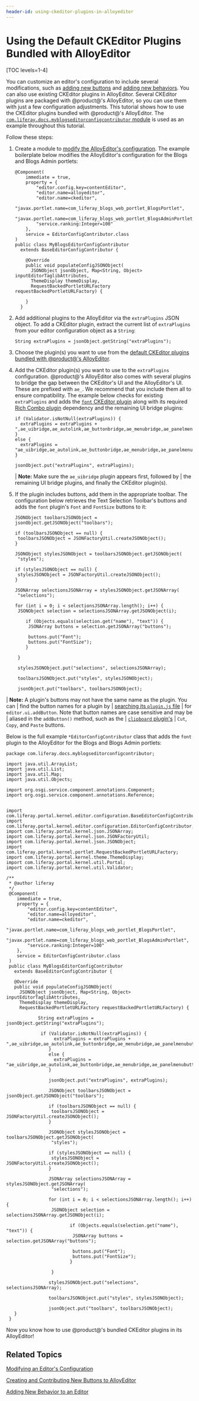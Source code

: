 ```yaml
---
header-id: using-ckeditor-plugins-in-alloyeditor
---
```


# Using the Default CKEditor Plugins Bundled with AlloyEditor

[TOC levels=1-4]

You can customize an editor's configuration to include several modifications, 
such as 
[adding new buttons](/docs/7-0/tutorials/-/knowledge_base/t/creating-and-contributing-new-buttons-to-alloyeditor) 
and 
[adding new behaviors](/docs/7-0/tutorials/-/knowledge_base/t/adding-new-behavior-to-an-editor).
You can also use existing CKEditor plugins in AlloyEditor. Several 
CKEditor plugins are packaged with @product@'s AlloyEditor, so you can use them 
with just a few configuration adjustments. This tutorial shows how to use the 
CKEditor plugins bundled with @product@'s AlloyEditor. The 
[`com.liferay.docs.myblogseditorconfigcontributor` module](https://github.com/liferay/liferay-docs/tree/7.0.x/develop/tutorials/code/my-blogs-editor-config-contributor) 
is used as an example throughout this tutorial. 

Follow these steps:

1.  Create a module to 
    [modify the AlloyEditor's configuration](/docs/7-0/tutorials/-/knowledge_base/t/modifying-an-editors-configuration). 
    The example boilerplate below modifies the AlloyEditor's configuration for 
    the Blogs and Blogs Admin portlets:

        @Component(
        	immediate = true,
        	property = {
        		"editor.config.key=contentEditor",
        		"editor.name=alloyeditor",
        		"editor.name=ckeditor",
        		"javax.portlet.name=com_liferay_blogs_web_portlet_BlogsPortlet",
        		"javax.portlet.name=com_liferay_blogs_web_portlet_BlogsAdminPortlet",
        		"service.ranking:Integer=100"
        	},
        	service = EditorConfigContributor.class
        )
        public class MyBlogsEditorConfigContributor
          extends BaseEditorConfigContributor {

            @Override
            public void populateConfigJSONObject(
              JSONObject jsonObject, Map<String, Object> inputEditorTaglibAttributes,
              ThemeDisplay themeDisplay,
              RequestBackedPortletURLFactory requestBackedPortletURLFactory) {
              
            }
          }

2.  Add additional plugins to the AlloyEditor via the `extraPlugins` JSON 
    object. To add a CKEditor plugin, extract the current list of 
    `extraPlugins` from your editor configuration object as a `String`:

        String extraPlugins = jsonObject.getString("extraPlugins");

3.  Choose the plugin(s) you want to use from the 
    [default CKEditor plugins bundled with @product@'s AlloyEditor](/docs/7-0/reference/-/knowledge_base/r/ckeditor-plugin-reference-guide).

4.  Add the CKEditor plugin(s) you want to use to the `extraPlugins` 
    configuration. @product@'s AlloyEditor also comes with several plugins to 
    bridge the gap between the CKEditor's UI and the AlloyEditor's UI. These are 
    prefixed with `ae_`. We recommend that you include them all to ensure 
    compatibility. The example below checks for existing `extraPlugins` and adds 
    the [`font` CKEditor plugin](https://ckeditor.com/cke4/addon/font)
    along with its required 
    [Rich Combo plugin](https://ckeditor.com/cke4/addon/richcombo) 
    dependency and the remaining UI bridge plugins:

        if (Validator.isNotNull(extraPlugins)) {
          extraPlugins = extraPlugins + ",ae_uibridge,ae_autolink,ae_buttonbridge,ae_menubridge,ae_panelmenubuttonbridge,ae_placeholder,ae_richcombobridge,font"; 
        }
        else {
          extraPlugins = "ae_uibridge,ae_autolink,ae_buttonbridge,ae_menubridge,ae_panelmenubuttonbridge,ae_placeholder,ae_richcombobridge,font";
        }
        
        jsonObject.put("extraPlugins", extraPlugins);

    | **Note:** Make sure the `ae_uibridge` plugin appears first, followed by
    | the remaining UI bridge plugins, and finally the CKEditor plugin(s).

5.  If the plugin includes buttons, add them in the appropriate toolbar. The
    configuration below retrieves the Text Selection Toolbar's buttons and adds
    the `font` plugin's `Font` and `FontSize` buttons to it: 

        JSONObject toolbarsJSONObject = jsonObject.getJSONObject("toolbars");

        if (toolbarsJSONObject == null) {
         toolbarsJSONObject = JSONFactoryUtil.createJSONObject();
        }

        JSONObject stylesJSONObject = toolbarsJSONObject.getJSONObject(
         "styles");

        if (stylesJSONObject == null) {
         stylesJSONObject = JSONFactoryUtil.createJSONObject();
        }

        JSONArray selectionsJSONArray = stylesJSONObject.getJSONArray(
         "selections");

        for (int i = 0; i < selectionsJSONArray.length(); i++) {
         JSONObject selection = selectionsJSONArray.getJSONObject(i);

            if (Objects.equals(selection.get("name"), "text")) {
             JSONArray buttons = selection.getJSONArray("buttons");

             buttons.put("Font");
             buttons.put("FontSize");
            }

         }
         
         stylesJSONObject.put("selections", selectionsJSONArray);

         toolbarsJSONObject.put("styles", stylesJSONObject);

         jsonObject.put("toolbars", toolbarsJSONObject);
 
| **Note:** A plugin's buttons may not have the same name as the plugin. You can
| find the button names for a plugin by
| [searching its `plugin.js` file](/docs/7-0/reference/-/knowledge_base/r/ckeditor-plugin-reference-guide)
| for `editor.ui.addButton`. Note that button names are case sensitive and may be
| aliased in the `addButton()` method, such as the
| [`clipboard` plugin's](https://github.com/ckeditor/ckeditor-dev/blob/release/4.0.x/plugins/clipboard/plugin.js#L341-L350)
| `Cut`, `Copy`, and `Paste` buttons.

Below is the full example `*EditorConfigContributor` class that adds the `font` 
plugin to the AlloyEditor for the Blogs and Blogs Admin portlets:

    package com.liferay.docs.myblogseditorconfigcontributor;

    import java.util.ArrayList;
    import java.util.List;
    import java.util.Map;
    import java.util.Objects;

    import org.osgi.service.component.annotations.Component;
    import org.osgi.service.component.annotations.Reference;


    import com.liferay.portal.kernel.editor.configuration.BaseEditorConfigContributor;
    import com.liferay.portal.kernel.editor.configuration.EditorConfigContributor;
    import com.liferay.portal.kernel.json.JSONArray;
    import com.liferay.portal.kernel.json.JSONFactoryUtil;
    import com.liferay.portal.kernel.json.JSONObject;
    import com.liferay.portal.kernel.portlet.RequestBackedPortletURLFactory;
    import com.liferay.portal.kernel.theme.ThemeDisplay;
    import com.liferay.portal.kernel.util.Portal;
    import com.liferay.portal.kernel.util.Validator;

    /**
     * @author liferay
     */
     @Component(
     	immediate = true,
     	property = {
     		"editor.config.key=contentEditor",
     		"editor.name=alloyeditor",
     		"editor.name=ckeditor",
     		"javax.portlet.name=com_liferay_blogs_web_portlet_BlogsPortlet",
     		"javax.portlet.name=com_liferay_blogs_web_portlet_BlogsAdminPortlet",
     		"service.ranking:Integer=100"
     	},
     	service = EditorConfigContributor.class
     )
     public class MyBlogsEditorConfigContributor
       extends BaseEditorConfigContributor {
     
       @Override
       public void populateConfigJSONObject(
         JSONObject jsonObject, Map<String, Object> inputEditorTaglibAttributes,
         ThemeDisplay themeDisplay,
         RequestBackedPortletURLFactory requestBackedPortletURLFactory) {
    			 
    			String extraPlugins = jsonObject.getString("extraPlugins");
    			 
    			 if (Validator.isNotNull(extraPlugins)) {
    				  extraPlugins = extraPlugins + ",ae_uibridge,ae_autolink,ae_buttonbridge,ae_menubridge,ae_panelmenubuttonbridge,ae_placeholder,ae_richcombobridge,font"; 
    				}
    				else {
    				  extraPlugins = "ae_uibridge,ae_autolink,ae_buttonbridge,ae_menubridge,ae_panelmenubuttonbridge,ae_placeholder,ae_richcombobridge,font";
    				}

    				jsonObject.put("extraPlugins", extraPlugins);
    				
    				JSONObject toolbarsJSONObject = jsonObject.getJSONObject("toolbars");

    				if (toolbarsJSONObject == null) {
    				 toolbarsJSONObject = JSONFactoryUtil.createJSONObject();
    				}

    				JSONObject stylesJSONObject = toolbarsJSONObject.getJSONObject(
    				 "styles");

    				if (stylesJSONObject == null) {
    				 stylesJSONObject = JSONFactoryUtil.createJSONObject();
    				}

    				JSONArray selectionsJSONArray = stylesJSONObject.getJSONArray(
    				 "selections");

    				for (int i = 0; i < selectionsJSONArray.length(); i++) {
    				 JSONObject selection = selectionsJSONArray.getJSONObject(i);

    						if (Objects.equals(selection.get("name"), "text")) {
    						 JSONArray buttons = selection.getJSONArray("buttons");

    						 buttons.put("Font");
    						 buttons.put("FontSize");
    						}
     
    				 }
    		 
    				stylesJSONObject.put("selections", selectionsJSONArray);

    				toolbarsJSONObject.put("styles", stylesJSONObject);

    				jsonObject.put("toolbars", toolbarsJSONObject);
       }
     }

Now you know how to use @product@'s bundled CKEditor plugins in its AlloyEditor!

## Related Topics

[Modifying an Editor's Configuration](/docs/7-0/tutorials/-/knowledge_base/t/modifying-an-editors-configuration)

[Creating and Contributing New Buttons to AlloyEditor](/docs/7-0/tutorials/-/knowledge_base/t/creating-and-contributing-new-buttons-to-alloyeditor)

[Adding New Behavior to an Editor](/docs/7-0/tutorials/-/knowledge_base/t/adding-new-behavior-to-an-editor)
